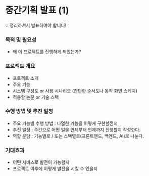# 중간기획 발표 (1)

<aside>
💡 정리하셔서 발표하여야 합니다!

</aside>

### 목적 및 필요성

- 왜 이 프로젝트를 진행하게 되었는가?

### 프로젝트 개요

- 프로젝트 소개
- 주요 기능
- 시스템 구성도 or 사용 시나리오 (간단한 순서도나 동작 화면 스케치)
- 적용할 논문 or 기술 스택

### 수행 방법 및 추진 일정

- 주요 기능별 수행 방법 : 나열한 기능을 어떻게 구현할껀지
- 추진 일정 : 주간으로 어떤 일을 언제부터 언제까지 진행할지 작성한다.
- 역할 분담 : 기능별로 / 또는 스택별로(프론트엔드, 백엔드, AI)로 나눈다.

### 기대효과

- 어떤 서비스로 발전이 가능할지
- 프로젝트 이후에 어떻게 발전을 시킬 수 있을지